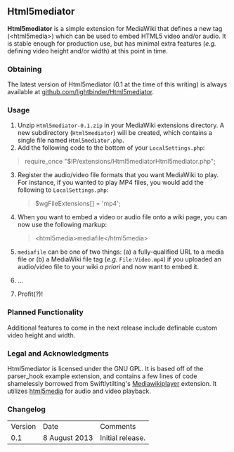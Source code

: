 ## Html5mediator ##

**Html5mediator** is a simple extension for MediaWiki that defines a new tag (&lt;html5media&gt;) which can be used to embed HTML5 video and/or audio.  It is stable enough for production use, but has minimal extra features (*e.g.* defining video height and/or width) at this point in time.

### Obtaining ###
The latest version of Html5mediator (0.1 at the time of this writing) is always available at [github.com/lightbinder/Html5mediator](https://github.com/lightbinder/Html5mediator).

### Usage ###
1. Unzip `Html5mediator-0.1.zip` in your MediaWiki extensions directory.  A new subdirectory (`Html5mediator`) will be created, which contains a single file named `Html5mediator.php`.
2. Add the following code to the bottom of your `LocalSettings.php`:
  > require_once "$IP/extensions/Html5mediatorHtml5mediator.php";
3. Register the audio/video file formats that you want MediaWiki to play.  For instance, if you wanted to play MP4 files, you would add the following to `LocalSettings.php`:

	> $wgFileExtensions[] = 'mp4';
4. When you want to embed a video or audio file onto a wiki page, you can now use the following markup:
 
	> &lt;html5media&gt;mediafile&lt;/html5media&gt; 
5. `mediafile` can be one of two things: (a) a fully-qualified URL to a media file or (b) a MediaWiki file tag (*e.g.* `File:Video.mp4`) if you uploaded an audio/video file to your wiki *a priori* and now want to embed it.
6. ...
7. Profit(?)!

### Planned Functionality ###
Additional features to come in the next release include definable custom video height and width.

### Legal and Acknowledgments ###
Html5mediator is licensed under the GNU GPL.  It is based off of the parser_hook example extension, and contains a few lines of code shamelessly borrowed from Swiftlytilting's [Mediawikiplayer](http://www.mediawiki.org/wiki/Extension:MediawikiPlayer) extension.  It utilizes [html5media](http://html5media.info/) for audio and video playback.

### Changelog ###
<table>
	<tr>
		<td>Version</td>
		<td>Date</td>
		<td>Comments</td>
	</tr>
	<tr>
		<td>0.1</td>
		<td>8 August 2013</td>
		<td>Initial release.</td>
	</tr>
</table>
